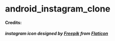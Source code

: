 # android_instagram_clone

#### Credits:
##### instagram icon designed by [Freepik](https://www.flaticon.com/authors/freepik) from [Flaticon](https://www.flaticon.com)

